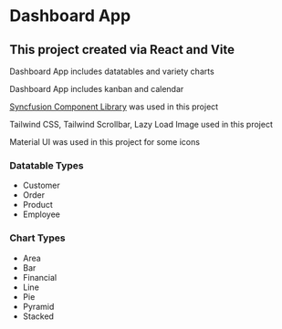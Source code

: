 # Dashboard App

## This project created via **React** and **Vite**

Dashboard App includes datatables and variety charts

Dashboard App includes kanban and calendar

[Syncfusion Component Library](https://ej2.syncfusion.com/home/) was used in this project 

Tailwind CSS, Tailwind Scrollbar, Lazy Load Image used in this project

Material UI was used in this project for some icons

### Datatable Types
- Customer
- Order
- Product
- Employee

### Chart Types
- Area
- Bar
- Financial
- Line
- Pie
- Pyramid
- Stacked


